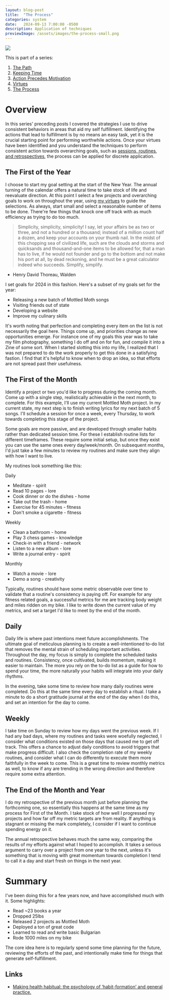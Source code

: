 ```yaml
---
layout: blog-post
title:  "The Process"
categories: system
date:   2024-09-13 7:00:00 -0500
description: Application of techniques
previewImage: /assets/images/the-process-small.png
---
```


<div class="album-art">
    <img src="/assets/images/the-process.png" />
</div>

This is part of a series:
1. [The Path](/system/2024/02/02/the-path.html)
2. [Keeping Time](/system/2024/03/27/keeping-time.html)
3. [Action Precedes Motivation](/system/2024/05/29/action-precedes-motivation.html)
4. [Virtues](/system/2024/08/14/virtues.html)
5. [The Process](/system/2024/09/13/process.html)

# Overview

In this series' preceding posts I covered the strategies I use to drive consistent behaviors in areas that aid my self fulfillment. Identifying the actions that lead to fulfillment is by no means an easy task, yet it is the crucial starting point for performing worthwhile actions. Once your virtues have been identified and you understand the techniques to perform consistent action towards overarching goals, such as [sessions, routines, and retrospectives](/system/2024/03/27/keeping-time.html), the process can be applied for discrete application.

## The First of the Year

I choose to start my goal setting at the start of the New Year. The annual turning of the calendar offers a natural time to take stock of life and reevaluate direction. At this point I select a few projects and overarching goals to work on throughout the year, using [my virtues](/system/2024/08/14/virtues.html) to guide the selections. As always, start small and select a reasonable number of items to be done. There're few things that knock one off track with as much efficiency as trying to do too much.

> Simplicity, simplicity, simplicity! I say, let your affairs be as two or three, and not a hundred or a thousand; instead of a million count half a dozen, and keep your accounts on your thumb nail. In the midst of this chopping sea of civilized life, such are the clouds and storms and quicksands and thousand-and-one items to be allowed for, that a man has to live, if he would not founder and go to the bottom and not make his port at all, by dead reckoning, and he must be a great calculator indeed who succeeds. Simplify, simplify.
- Henry David Thoreau, Walden

I set goals for 2024 in this fashion. Here's a subset of my goals set for the year:
* Releasing a new batch of Mottled Moth songs
* Visiting friends out of state
* Developing a website
* Improve my culinary skills

It's worth noting that perfection and completing every item on the list is not necessarily the goal here. Things come up, and priorities change as new opportunities emerge. For instance one of my goals this year was to take my film photography, something I do off and on for fun, and compile it into a Zine of some sort. When I started slotting this into my life, I realized that I was not prepared to do the work properly to get this done in a satisfying fastion. I find that it's helpful to know when to drop an idea, so that efforts are not spread past their usefulness.

## The First of the Month

Identify a project or two you'd like to progress during the coming month. Come up with a single step, realistically achievable in the next month, to complete. For this example, I'll use my current Mottled Moth project. In my current state, my next step is to finish writing lyrics for my next batch of 5 songs. I'll schedule a session for once a week, every Thursday, to work towards completing this stage of the project.

Some goals are more passive, and are developed through smaller habits rather than dedicated session time. For these I establish routine lists for different timeframes. These require some initial setup, but once they exist you can use the same ones every day/week/month. On subsequent months, I'd just take a few minutes to review my routines and make sure they align with how I want to live.

My routines look something like this:

Daily
* Meditate - spirit
* Read 10 pages - lore
* Cook dinner or do the dishes - home
* Take out the trash - home
* Exercise for 45 minutes - fitness
* Don't smoke a cigarette - fitness

Weekly
* Clean a bathroom - home
* Play 3 chess games - knowledge
* Check-in with a friend - network
* Listen to a new album - lore
* Write a journal entry - spirit

Monthly
* Watch a movie - lore
* Demo a song - creativity

Typically, routines should have some metric observable over time to validate that a routine's consistency is paying off. For example for any fitness related goals, a successful metrics for me are tracking body weight and miles ridden on my bike. I like to write down the current value of my metrics, and set a target I'd like to meet by the end of the month.

## Daily

Daily life is where past intentions meet future accomplishments. The ultimate goal of meticulous planning is to create a well-intentioned to-do list that removes the mental strain of scheduling important activities. Throughout the day, my focus is simply to complete the scheduled tasks and routines. Consistency, once cultivated, builds momentum, making it easier to maintain. The more you rely on the to-do list as a guide for how to spend your time, the more naturally your habits will integrate into your daily rhythms.

In the evening, take some time to review how many daily routines were completed. Do this at the same time every day to establish a ritual. I take a minute to do a short gratitude journal at the end of the day when I do this, and set an intention for the day to come.

## Weekly

I take time on Sunday to review how my days went the previous week. If I had any bad days, where my routines and tasks were woefully neglected, I consider what conditions existed on those days that caused me to get off track. This offers a chance to adjust daily conditions to avoid triggers that make progress difficult. I also check the completion rate of my weekly routines, and consider what I can do differently to execute them more faithfully in the week to come. This is a great time to review monthly metrics as well, to know if any are trending in the wrong direction and therefore require some extra attention.

## The End of the Month and Year

I do my retrospective of the previous month just before planning the forthcoming one, so essentially this happens at the same time as my process for First of the Month. I take stock of how well I progressed my projects and how far off my metric targets are from reality. If anything is stagnant or missing the mark completely, I consider if I want to continue spending energy on it.

The annual retrospective behaves much the same way, comparing the results of my efforts against what I hoped to accomplish. It takes a serious argument to carry over a project from one year to the next, unless it's something that is moving with great momentum towards completion I tend to call it a day and start fresh on things in the next year.

# Summary

I've been doing this for a few years now, and have accomplished much with it. Some highlights:
* Read ~23 books a year
* Dropped 25lbs
* Released 2 projects as Mottled Moth
* Deployed a ton of great code
* Learned to read and write basic Bulgarian
* Rode 1000 miles on my bike

The core idea here is to regularly spend some time planning for the future, reviewing the efforts of the past, and intentionally make time for things that generate self-fulfillment.

## Links

* [Making health habitual: the psychology of ‘habit-formation’ and general practice.](https://www.ncbi.nlm.nih.gov/pmc/articles/PMC3505409/)
